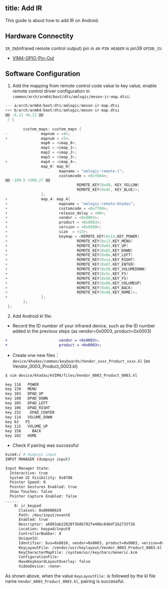 title: Add IR 
---

This guide is about how to add IR on Android.


## Hardware Connectity
`IR_IN`(infrared remote control output) pin in `40-PIN HEADER` is pin39 `GPIOD_15`:
* [VIM4-GPIO-Pin-Out](/android/zh-cn/vim4/Interfaces#GPIO-Pinout)

## Software Configuration
1. Add the mapping from remote control code value to key value, enable remote control driver configuration in `common/arch/arm64/boot/dts/amlogic/meson-ir-map.dtsi`:

```c
--- a/arch/arm64/boot/dts/amlogic/meson-ir-map.dtsi
+++ b/arch/arm64/boot/dts/amlogic/meson-ir-map.dtsi
@@ -6,11 +6,12 @@
 / {
 
        custom_maps: custom_maps {
-               mapnum = <4>;
+               mapnum = <5>;
                map0 = <&map_0>;
                map1 = <&map_1>;
                map2 = <&map_2>;
                map3 = <&map_3>;
+               map4 = <&map_4>;
                map_0: map_0{
                        mapname = "amlogic-remote-1";
                        customcode = <0xfb04>;
@@ -199,5 +200,27 @@
                                REMOTE_KEY(0x49, KEY_YELLOW)
                                REMOTE_KEY(0x4C, KEY_BLUE)>;
                };
+               map_4: map_4{
+                       mapname = "amlogic-remote-khadas";
+                       customcode = <0xff00>;
+                       release_delay = <80>;
+                       vendor = <0x0003>;
+                       product = <0x0003>;
+                       version = <0x0300>;
+                       size  = <13>;
+                       keymap = <REMOTE_KEY(0x14,KEY_POWER)
+                               REMOTE_KEY(0x13,KEY_MENU)
+                               REMOTE_KEY(0x03,KEY_UP)
+                               REMOTE_KEY(0x02,KEY_DOWN)
+                               REMOTE_KEY(0x0e,KEY_LEFT)
+                               REMOTE_KEY(0x1a,KEY_RIGHT)
+                               REMOTE_KEY(0x07,KEY_ENTER)
+                               REMOTE_KEY(0x58,KEY_VOLUMEDOWN)
+                               REMOTE_KEY(0x5c,KEY_F5)
+                               REMOTE_KEY(0x5b,KEY_F5)
+                               REMOTE_KEY(0x0b,KEY_VOLUMEUP)
+                               REMOTE_KEY(0x01,KEY_BACK)
+                               REMOTE_KEY(0x48,KEY_HOME)>;
+               };
        };
 };
```

2. Add Android kl file:

* Record the ID number of your infrared device, such as the ID number added in the previous steps (as vendor=0x0003, product=0x0003)
```diff
+                       vendor = <0x0003>;
+                       product = <0x0003>;
```

* Create one new files：`device/khadas/common/keyboards/Vendor_xxxx_Product_xxxx.kl` (as Vendor_0003_Product_0003.kl)
```sh
$ vim device/khadas/kVIM4/files/Vendor_0003_Product_0003.kl
```
```sh
key 116   POWER
key 139   MENU
key 103   DPAD_UP
key 108   DPAD_DOWN
key 105   DPAD_LEFT
key 106   DPAD_RIGHT
key 232    DPAD_CENTER
key 114   VOLUME_DOWN
key 63   F5
key 115   VOLUME_UP
key 158     BACK
key 102   HOME
```

* Check if pairing was successful
```sh
kvim4:/ # dumpsys input
INPUT MANAGER (dumpsys input)

Input Manager State:
  Interactive: true
  System UI Visibility: 0x8708
  Pointer Speed: 0
  Pointer Gestures Enabled: true
  Show Touches: false
  Pointer Capture Enabled: false
......
    8: ir_keypad
      Classes: 0x00000029
      Path: /dev/input/event6
      Enabled: true
      Descriptor: a6893ab22828f3b8b792fe40bc0d6df2b2725f26
      Location: keypad/input0
      ControllerNumber: 0
      UniqueId:
      Identifier: bus=0x0010, vendor=0x0003, product=0x0003, version=0x0300
      KeyLayoutFile: /vendor/usr/keylayout/Vendor_0003_Product_0003.kl
      KeyCharacterMapFile: /system/usr/keychars/Generic.kcm
      ConfigurationFile:
      HaveKeyboardLayoutOverlay: false
      VideoDevice: <none>  
```
As shown above, when the value `KeyLayoutFile:` is followed by the kl file name `Vendor_0003_Product_0003.kl`, pairing is successful.
